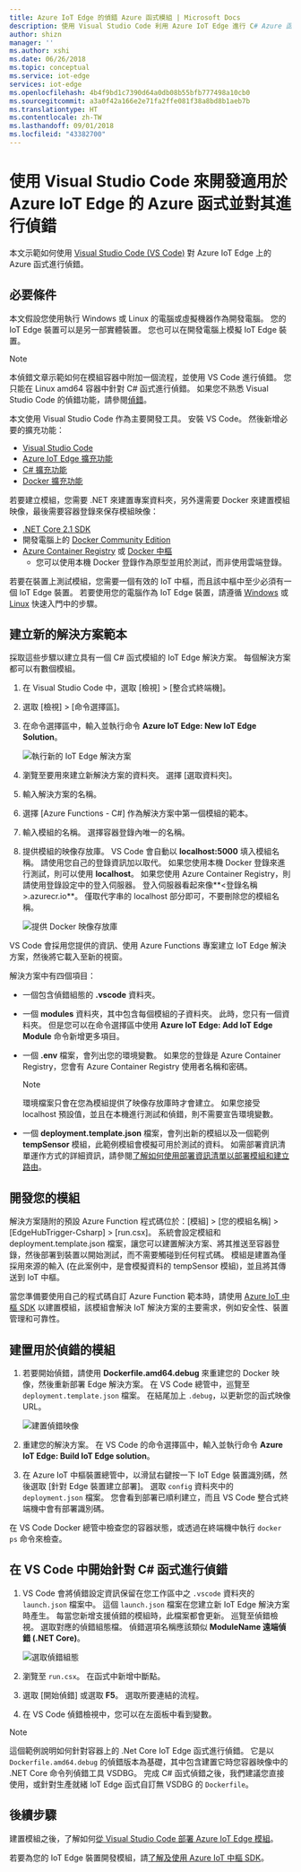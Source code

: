 ```yaml
---
title: Azure IoT Edge 的偵錯 Azure 函式模組 | Microsoft Docs
description: 使用 Visual Studio Code 利用 Azure IoT Edge 進行 C# Azure 函式偵錯
author: shizn
manager: ''
ms.author: xshi
ms.date: 06/26/2018
ms.topic: conceptual
ms.service: iot-edge
services: iot-edge
ms.openlocfilehash: 4b4f9bd1c7390d64a0db08b55bfb777498a10cb0
ms.sourcegitcommit: a3a0f42a166e2e71fa2ffe081f38a8bd8b1aeb7b
ms.translationtype: HT
ms.contentlocale: zh-TW
ms.lasthandoff: 09/01/2018
ms.locfileid: "43382700"
---
```

# <a name="use-visual-studio-code-to-develop-and-debug-azure-functions-for-azure-iot-edge"></a>使用 Visual Studio Code 來開發適用於 Azure IoT Edge 的 Azure 函式並對其進行偵錯

本文示範如何使用 [Visual Studio Code (VS Code)](https://code.visualstudio.com/) 對 Azure IoT Edge 上的 Azure 函式進行偵錯。

## <a name="prerequisites"></a>必要條件
本文假設您使用執行 Windows 或 Linux 的電腦或虛擬機器作為開發電腦。 您的 IoT Edge 裝置可以是另一部實體裝置。 您也可以在開發電腦上模擬 IoT Edge 裝置。

> [!NOTE]
> 本偵錯文章示範如何在模組容器中附加一個流程，並使用 VS Code 進行偵錯。 您只能在 Linux amd64 容器中針對 C# 函式進行偵錯。 如果您不熟悉 Visual Studio Code 的偵錯功能，請參閱[偵錯](https://code.visualstudio.com/Docs/editor/debugging)。 

本文使用 Visual Studio Code 作為主要開發工具。 安裝 VS Code。 然後新增必要的擴充功能： 

* [Visual Studio Code](https://code.visualstudio.com/) 
* [Azure IoT Edge 擴充功能](https://marketplace.visualstudio.com/items?itemName=vsciot-vscode.azure-iot-edge) 
* [C# 擴充功能](https://marketplace.visualstudio.com/items?itemName=ms-vscode.csharp) 
* [Docker 擴充功能](https://marketplace.visualstudio.com/items?itemName=PeterJausovec.vscode-docker)

若要建立模組，您需要 .NET 來建置專案資料夾，另外還需要 Docker 來建置模組映像，最後需要容器登錄來保存模組映像：

* [.NET Core 2.1 SDK](https://www.microsoft.com/net/download)
* 開發電腦上的 [Docker Community Edition](https://docs.docker.com/install/) 
* [Azure Container Registry](https://docs.microsoft.com/azure/container-registry/) 或 [Docker 中樞](https://docs.docker.com/docker-hub/repos/#viewing-repository-tags)
   * 您可以使用本機 Docker 登錄作為原型並用於測試，而非使用雲端登錄。 

若要在裝置上測試模組，您需要一個有效的 IoT 中樞，而且該中樞中至少必須有一個 IoT Edge 裝置。 若要使用您的電腦作為 IoT Edge 裝置，請遵循 [Windows](quickstart.md) 或 [Linux](quickstart-linux.md) 快速入門中的步驟。 

## <a name="create-a-new-solution-template"></a>建立新的解決方案範本

採取這些步驟以建立具有一個 C# 函式模組的 IoT Edge 解決方案。 每個解決方案都可以有數個模組。

1. 在 Visual Studio Code 中，選取 [檢視] > [整合式終端機]。
3. 選取 [檢視] > [命令選擇區]。
4. 在命令選擇區中，輸入並執行命令 **Azure IoT Edge: New IoT Edge Solution**。 

   ![執行新的 IoT Edge 解決方案](./media/how-to-develop-csharp-module/new-solution.png)

5. 瀏覽至要用來建立新解決方案的資料夾。 選擇 [選取資料夾]。 
6. 輸入解決方案的名稱。 
7. 選擇 [Azure Functions - C#] 作為解決方案中第一個模組的範本。
8. 輸入模組的名稱。 選擇容器登錄內唯一的名稱。 
9. 提供模組的映像存放庫。 VS Code 會自動以 **localhost:5000** 填入模組名稱。 請使用您自己的登錄資訊加以取代。 如果您使用本機 Docker 登錄來進行測試，則可以使用 **localhost**。 如果您使用 Azure Container Registry，則請使用登錄設定中的登入伺服器。 登入伺服器看起來像**\<登錄名稱\>.azurecr.io**。 僅取代字串的 localhost 部分即可，不要刪除您的模組名稱。

   ![提供 Docker 映像存放庫](./media/how-to-develop-csharp-function/repository.png)

VS Code 會採用您提供的資訊、使用 Azure Functions 專案建立 IoT Edge 解決方案，然後將它載入至新的視窗。

解決方案中有四個項目： 

* 一個包含偵錯組態的 **.vscode** 資料夾。
* 一個 **modules** 資料夾，其中包含每個模組的子資料夾。 此時，您只有一個資料夾。 但是您可以在命令選擇區中使用 **Azure IoT Edge: Add IoT Edge Module** 命令新增更多項目。
* 一個 **.env** 檔案，會列出您的環境變數。 如果您的登錄是 Azure Container Registry，您會有 Azure Container Registry 使用者名稱和密碼。 

   >[!NOTE]
   >環境檔案只會在您為模組提供了映像存放庫時才會建立。 如果您接受 localhost 預設值，並且在本機進行測試和偵錯，則不需要宣告環境變數。 

* 一個 **deployment.template.json** 檔案，會列出新的模組以及一個範例 **tempSensor** 模組，此範例模組會模擬可用於測試的資料。 如需部署資訊清單運作方式的詳細資訊，請參閱[了解如何使用部署資訊清單以部署模組和建立路由](module-composition.md)。

## <a name="develop-your-module"></a>開發您的模組

解決方案隨附的預設 Azure Function 程式碼位於：[模組] > [您的模組名稱] > [EdgeHubTrigger-Csharp]  >  [run.csx]。 系統會設定模組和 deployment.template.json 檔案，讓您可以建置解決方案、將其推送至容器登錄，然後部署到裝置以開始測試，而不需要觸碰到任何程式碼。 模組是建置為僅採用來源的輸入 (在此案例中，是會模擬資料的 tempSensor 模組)，並且將其傳送到 IoT 中樞。 

當您準備要使用自己的程式碼自訂 Azure Function 範本時，請使用 [Azure IoT 中樞 SDK](../iot-hub/iot-hub-devguide-sdks.md) 以建置模組，該模組會解決 IoT 解決方案的主要需求，例如安全性、裝置管理和可靠性。 

## <a name="build-your-module-for-debugging"></a>建置用於偵錯的模組
1. 若要開始偵錯，請使用 **Dockerfile.amd64.debug** 來重建您的 Docker 映像，然後重新部署 Edge 解決方案。 在 VS Code 總管中，巡覽至 `deployment.template.json` 檔案。 在結尾加上 `.debug`，以更新您的函式映像 URL。

    ![建置偵錯映像](./media/how-to-debug-csharp-function/build-debug-image.png)

2. 重建您的解決方案。 在 VS Code 的命令選擇區中，輸入並執行命令 **Azure IoT Edge: Build IoT Edge solution**。
3. 在 Azure IoT 中樞裝置總管中，以滑鼠右鍵按一下 IoT Edge 裝置識別碼，然後選取 [針對 Edge 裝置建立部署]。 選取 `config` 資料夾中的 `deployment.json` 檔案。 您會看到部署已順利建立，而且 VS Code 整合式終端機中會有部署識別碼。

在 VS Code Docker 總管中檢查您的容器狀態，或透過在終端機中執行 `docker ps` 命令來檢查。

## <a name="start-debugging-c-functions-in-vs-code"></a>在 VS Code 中開始針對 C# 函式進行偵錯
1. VS Code 會將偵錯設定資訊保留在您工作區中之 `.vscode` 資料夾的 `launch.json` 檔案中。 這個 `launch.json` 檔案在您建立新 IoT Edge 解決方案時產生。 每當您新增支援偵錯的模組時，此檔案都會更新。 巡覽至偵錯檢視。 選取對應的偵錯組態檔。 偵錯選項名稱應該類似 **ModuleName 遠端偵錯 (.NET Core)**。

   ![選取偵錯組態](./media/how-to-debug-csharp-function/select-debug-configuration.jpg)

2. 瀏覽至 `run.csx`。 在函式中新增中斷點。
3. 選取 [開始偵錯] 或選取 **F5**。 選取所要連結的流程。
4. 在 VS Code 偵錯檢視中，您可以在左面板中看到變數。 


> [!NOTE]
> 這個範例說明如何針對容器上的 .Net Core IoT Edge 函式進行偵錯。 它是以 `Dockerfile.amd64.debug` 的偵錯版本為基礎，其中包含建置它時您容器映像中的 .NET Core 命令列偵錯工具 VSDBG。 完成 C# 函式偵錯之後，我們建議您直接使用，或針對生產就緒 IoT Edge 函式自訂無 VSDBG 的 `Dockerfile`。

## <a name="next-steps"></a>後續步驟

建置模組之後，了解如何[從 Visual Studio Code 部署 Azure IoT Edge 模組](how-to-deploy-modules-vscode.md)。

若要為您的 IoT Edge 裝置開發模組，請[了解及使用 Azure IoT 中樞 SDK](../iot-hub/iot-hub-devguide-sdks.md)。
